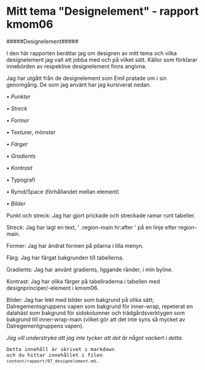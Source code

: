 Mitt tema "Designelement" - rapport kmom06
=========================

#####Designelement#####

I den här rapporten berättar jag om designen av mitt tema och vilka designelement jag valt att jobba med och på vilket sätt. Källor som förklarar innebörden av respektive designelement finns angivna.

Jag har utgått från de designelement som Emil pratade om i sin genomgång. De som jag använt har jag kursiverat nedan.

•	*Punkter*

•	*Streck*

•	*Former*

•	Texturer, mönster

•	*Färger*

•	*Gradients*

•	*Kontrast*

•	Typografi

•	Rymd/Space (förhållandet mellan element)

•	*Bilder*

Punkt och streck: Jag har gjort prickade och streckade ramar runt tabeller.

Streck: Jag har lagt en text, '   .region-main hr:after       ' på en linje efter region-main.

Former: Jag har ändrat formen på pilarna i lilla menyn.

Färg: Jag har färgat bakgrunden till tabellerna.

Gradients: Jag har använt gradients, liggande ränder, i min byline.

Kontrast: Jag har olika färger på tabellraderna i tabellen med designprinciper/-element i kmom06.

Bilder: Jag har lekt med bilder som bakgrund på olika sätt; Dalregementsgruppens vapen som bakgrund för inner-wrap, repeterat en dalahäst som bakgrund för sidokolumner och trädgårdsverktygen som bakgrund till inner-wrap-main (vilket gör att det inte syns så mycket av Dalregementgruppens vapen).

*Jag vill understryka att jag inte tycker att det är något vackert i detta.*


<code style="font-size: small;">Detta innehåll är skrivet i markdown och du hittar innehållet i filen `content/rapport/07_designelement.md`.</code>
